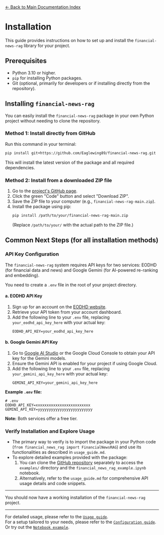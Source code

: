 [← Back to Main Documentation Index](./index.md)

# Installation

This guide provides instructions on how to set up and install the `financial-news-rag` library for your project.

## Prerequisites

- Python 3.10 or higher.
- `pip` for installing Python packages.
- Git (optional, primarily for developers or if installing directly from the repository).


## Installing `financial-news-rag`

You can easily install the `financial-news-rag` package in your own Python project without needing to clone the repository.

### Method 1: Install directly from GitHub

Run this command in your terminal:
```bash
pip install git+https://github.com/Eaglewing89/financial-news-rag.git
```
This will install the latest version of the package and all required dependencies.

### Method 2: Install from a downloaded ZIP file

1. Go to the [project's GitHub page](https://github.com/Eaglewing89/financial-news-rag).
2. Click the green "Code" button and select "Download ZIP".
3. Save the ZIP file to your computer (e.g., `financial-news-rag-main.zip`).
4. Install the package using pip:
    ```bash
    pip install /path/to/your/financial-news-rag-main.zip
    ```
    (Replace `/path/to/your/` with the actual path to the ZIP file.)



## Common Next Steps (for all installation methods)

### API Key Configuration

The `financial-news-rag` system requires API keys for two services: EODHD (for financial data and news) and Google Gemini (for AI-powered re-ranking and embedding).

You need to create a `.env` file in the root of your project directory.

#### a. EODHD API Key

1.  Sign up for an account on the [EODHD website](https://eodhd.com/).
2.  Retrieve your API token from your account dashboard.
3.  Add the following line to your `.env` file, replacing `your_eodhd_api_key_here` with your actual key:
    ```env
    EODHD_API_KEY=your_eodhd_api_key_here
    ```

#### b. Google Gemini API Key

1.  Go to [Google AI Studio](https://ai.google.dev/) or the Google Cloud Console to obtain your API key for the Gemini models.
2.  Ensure the Gemini API is enabled for your project if using Google Cloud.
3.  Add the following line to your `.env` file, replacing `your_gemini_api_key_here` with your actual key:
    ```env
    GEMINI_API_KEY=your_gemini_api_key_here
    ```

**Example `.env` file:**
```env
# .env
EODHD_API_KEY=xxxxxxxxxxxxxxxxxxxxxxxxx
GEMINI_API_KEY=yyyyyyyyyyyyyyyyyyyyyyyyy
```

**Note:** Both services offer a free tier.

### Verify Installation and Explore Usage

-   The primary way to verify is to import the package in your Python code (`from financial_news_rag import FinancialNewsRAG`) and use its functionalities as described in `usage_guide.md`.
-   To explore detailed examples provided with the package:
    1.  You can clone the [GitHub repository](https://github.com/Eaglewing89/financial-news-rag.git) separately to access the `examples/` directory and the `financial_news_rag_example.ipynb` notebook.
    2.  Alternatively, refer to the `usage_guide.md` for comprehensive API usage details and code snippets.

---

You should now have a working installation of the `financial-news-rag` project.  

---

For detailed usage, please refer to the [`Usage guide`](./usage_guide.md).  
For a setup tailored to your needs, please refer to the [`Configuration guide`](./configuration.md).  
Or try out the [`Notebook example`](../examples/financial_news_rag_example.ipynb).  
